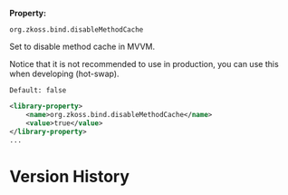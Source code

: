 **Property:**

`org.zkoss.bind.disableMethodCache`

Set to disable method cache in MVVM.

Notice that it is not recommended to use in production, you can use this
when developing (hot-swap).

`Default: false`

``` xml
<library-property>
    <name>org.zkoss.bind.disableMethodCache</name>
    <value>true</value>
</library-property>
...
```

# Version History
